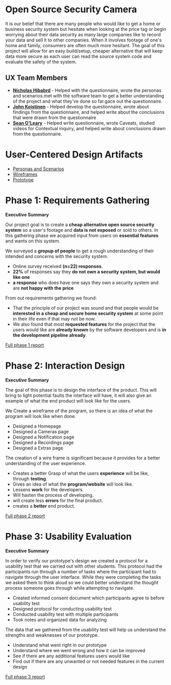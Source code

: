 # Open Source Security Camera

It is our belief that there are many people who would like to get a home or business security system but hesitate when looking at the price tag or begin worrying about their data security as many large companies like to record your data and sell it to other companies. When it involves footage of one's home and family, consumers are often much more hesitant. The goal of this project will allow for an easy build/setup, cheaper alternative that will keep data more secure as each user can read the source system code and evaluate the safety of the system.

## UX Team Members

* **[Nicholas Hibabrd](https://usabilityengineering.github.io/ux-portfolio-nickhib/)** - Helped with the questionnaire, wrote the personas and scenarios.met with the software team to get a better understanding of the project and what they’ve done so far.gace out the questionnaire.
* **[John Koistinen](https://usabilityengineering.github.io/ux-portfolio-johnk-21/)** - Helped develop the questionnaire, wrote about findings from the questionnaire, and helped write about the conclusions that were drawn from the questionnaire
* **[Sean O'Leary](https://usabilityengineering.github.io/ux-portfolio-seanoleary22/)** - Helped write questionnaire, wrote Caveats, studied videos for Contextual inquiry, and helped write about conclusions drawn from the questionnaire.

# User-Centered Design Artifacts
 
* [Personas and Scenarios](/personas_and_scenarios_ossc.pdf) 
* [Wireframes](/431W_-_OSSC_xd_project.pdf)
* [Prototype](https://xd.adobe.com/view/8ee3a12a-3457-42fc-b9a5-917adc24d0fd-dbb0/)

# Phase 1: Requirements Gathering

**Executive Summary**

Our project goal is to create a **cheap alternative open source security system** so a user's footage and **data is not exposed** or sold to others. In this gathering phase we acquired input from users on **essential features** and wants on this system.

We surveyed a **gropup of people** to get a rough understanding of their intended and concerns with the security system.
* Online survey received **(n=22) responses**.
* **22%** of responses say they **do not own a security system, but would like one**
* **a response** who does have one says they own a security system and are **not happy with the price**

From out requirements gathering we found:
* That the principle of our project was sound and that people would be **interested in a cheap and secure home security system** at some point in their life even if that may not be now.
* We also found that most **requested features** for the project that the users would like are **already known** by the software developers and is **in the development pipeline already**.

[Full phase 1 report](requirements/)

# Phase 2: Interaction Design

**Executive Summary**

The goal of this phase is to design the interface of the product. This will bring to light potential faults the interface will have, it will also give an example of what the end product will look like for the users. 

We Create a wireframe of the program, so there is an idea of what the program will look like when done.
* Designed a Homepage 
* Designed a Cameras page
* Designed a Notification page
* Designed a Recordings page
* Designed a Extras page


The creation of a wire frame is significant because it provides for a better understanding of the user experience.
* Creates a better Grasp of what the users **experience** will be like, through **testing**.
* Gives an idea of what the **program/website** will look like.
* Lessens **work** for the developers.
* Will hasten the process of developing.
* will create less **errors** for the final product. 
* creates a **better** end product.


[Full phase 2 report](design/)

# Phase 3: Usability Evaluation

**Executive Summary**

In order to verify our prototype's design we created a protocol for a usability test that we carried out with other students. This protocol had the participants run through a number of tasks where the participant had to navigate through the user interface. While they were completing the tasks we asked them to think aloud so we could better understand the thought process someone goes through while attempting to navigate.

* Created informed consent document which participants agree to before usability test
* Designed protocol for conducting usability test 
* Conducted usability test with multiple participants
* Took notes and organized data for analyzing

The data that we gathered from the usability test will help us understand the strengths and weaknesses of our prototype.

* Understand what went right in our prototype
* Understand where we went wrong and how it can be improved
* See if there are any additional features users would like
* Find out if there are any unwanted or not needed features in the current design



[Full phase 3 report](evaluation/)

